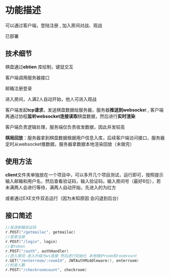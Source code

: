 # 功能描述

可以通过客户端，登陆注册 , 加入房间对战、观战

已部署

## 技术细节

棋盘通过**ebtien** 库绘制，键鼠交互

客户端调用服务器接口

邮箱注册登录

进入房间，人满2人自动开始，他人可进入观战

客户端发起**tcp请求**，发送棋盘数据给服务器，服务器**推送到websocke**t , 客户端再通过协程**监听websocket连接读取**棋盘数据，然后进行**实时渲染**

客户端负责逻辑处理，服务端仅负责收发数据，因此并发较高

**棋局回放**：服务器拿到棋盘数据根据用户信息入库，后续客户端访问接口，服务器定时从websocket推数据，服务器拿数据本地渲染回放（未做完）

## 使用方法

**client**文件夹单独放在一个项目中，可以多开几个项目测试，运行即可，按照提示输入邮箱和用户名，然后查看验证码，输入验证码，输入房间号（最好6位），若未满两人会进行等待，满两人自动开始，先进入的为红方

或者通过EXE文件双击运行（因为未知原因 会闪退到后台）

## 接口简述

```go
//发送邮箱验证码
r.POST("/getmailac", getmailac)
//登录注册
r.POST("/login", login)
//拿token
r.POST("/auth", authHandler)
//进入房间 进入升级为ws连接 然后进行初始化 本地维护room和roomcount
r.GET("/enterroom/:roomId", JWTAuthMiddleware(), enterroom)
//检查人数
r.POST("/checkroomcount", checkroom)
```

